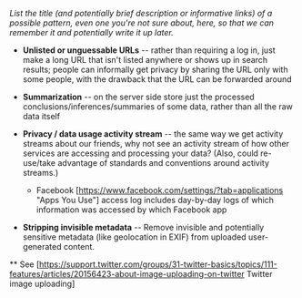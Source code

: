 _List the title (and potentially brief description or informative links) of a possible pattern, even one you're not sure about, here, so that we can remember it and potentially write it up later._

* **Unlisted or unguessable URLs** -- rather than requiring a log in, just make a long URL that isn't listed anywhere or shows up in search results; people can informally get privacy by sharing the URL only with some people, with the drawback that the URL can be forwarded around

* **Summarization** -- on the server side store just the processed conclusions/inferences/summaries of some data, rather than all the raw data itself

* **Privacy / data usage activity stream** -- the same way we get activity streams about our friends, why not see an activity stream of how other services are accessing and processing your data? (Also, could re-use/take advantage of standards and conventions around activity streams.)

  * Facebook [https://www.facebook.com/settings/?tab=applications "Apps You Use"] access log includes day-by-day logs of which information was accessed by which Facebook app

* **Stripping invisible metadata** -- Remove invisible and potentially sensitive metadata (like geolocation in EXIF) from uploaded user-generated content.

** See [https://support.twitter.com/groups/31-twitter-basics/topics/111-features/articles/20156423-about-image-uploading-on-twitter Twitter image uploading]


